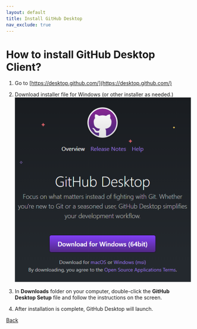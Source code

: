 ```yaml
---
layout: default
title: Install GitHub Desktop
nav_exclude: true
---
```


# How to install GitHub Desktop Client?

1. Go to [https://desktop.github.com/](https://desktop.github.com/)
2. Download installer file for Windows (or other installer as needed.)
![Image](./github_desktop.png "github_desktop")

3. In **Downloads** folder on your computer, double-click the **GitHub Desktop Setup** file and follow the instructions on the screen.
4. After installation is complete, GitHub Desktop will launch.

[Back](./git_github_and_github_desktop.md)